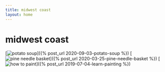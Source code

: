 ```yaml
---
title: midwest coast
layout: home
---
```


# midwest coast

[![potato soup](https://res.cloudinary.com/dgmi7k39d/image/upload/w_200/midwestcoast/potato-soup.jpg)]({% post_url 2020-09-03-potato-soup %})
[![pine needle basket](https://res.cloudinary.com/dgmi7k39d/image/upload/w_200,ar_1:1,c_fill,g_auto/v1600198151/midwestcoast/pine-needle-basket.jpg)]({% post_url 2020-03-25-pine-needle-basket %})
[![how to paint](https://res.cloudinary.com/dgmi7k39d/image/upload/w_200/midwestcoast/blueberries-painting.jpg)]({% post_url 2019-07-04-learn-painting %})
